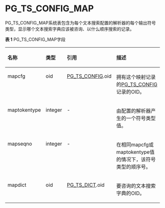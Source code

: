 # PG\_TS\_CONFIG\_MAP<a name="ZH-CN_TOPIC_0289900785"></a>

PG\_TS\_CONFIG\_MAP系统表包含为每个文本搜索配置的解析器的每个输出符号类型，显示哪个文本搜索字典应该被咨询、以什么顺序搜索的记录。

**表 1**  PG\_TS\_CONFIG\_MAP字段

<a name="zh-cn_topic_0283137429_zh-cn_topic_0237122323_zh-cn_topic_0059778635_t3cff777925254b5c8812efdeba7723e5"></a>
<table><thead align="left"><tr id="zh-cn_topic_0283137429_zh-cn_topic_0237122323_zh-cn_topic_0059778635_r73c26bed362549ab96cbcc3cdddd1075"><th class="cellrowborder" valign="top" width="20.11%" id="mcps1.2.5.1.1"><p id="zh-cn_topic_0283137429_zh-cn_topic_0237122323_zh-cn_topic_0059778635_a62eb56b026f0431b946ecff63d496217"><a name="zh-cn_topic_0283137429_zh-cn_topic_0237122323_zh-cn_topic_0059778635_a62eb56b026f0431b946ecff63d496217"></a><a name="zh-cn_topic_0283137429_zh-cn_topic_0237122323_zh-cn_topic_0059778635_a62eb56b026f0431b946ecff63d496217"></a>名称</p>
</th>
<th class="cellrowborder" valign="top" width="10.9%" id="mcps1.2.5.1.2"><p id="zh-cn_topic_0283137429_zh-cn_topic_0237122323_zh-cn_topic_0059778635_acb3775de5ad145a6bd48dc81f2d993fd"><a name="zh-cn_topic_0283137429_zh-cn_topic_0237122323_zh-cn_topic_0059778635_acb3775de5ad145a6bd48dc81f2d993fd"></a><a name="zh-cn_topic_0283137429_zh-cn_topic_0237122323_zh-cn_topic_0059778635_acb3775de5ad145a6bd48dc81f2d993fd"></a>类型</p>
</th>
<th class="cellrowborder" valign="top" width="25.380000000000003%" id="mcps1.2.5.1.3"><p id="zh-cn_topic_0283137429_zh-cn_topic_0237122323_zh-cn_topic_0059778635_a25cf56649c054ef7b0dd27e22846d6d4"><a name="zh-cn_topic_0283137429_zh-cn_topic_0237122323_zh-cn_topic_0059778635_a25cf56649c054ef7b0dd27e22846d6d4"></a><a name="zh-cn_topic_0283137429_zh-cn_topic_0237122323_zh-cn_topic_0059778635_a25cf56649c054ef7b0dd27e22846d6d4"></a>引用</p>
</th>
<th class="cellrowborder" valign="top" width="43.61%" id="mcps1.2.5.1.4"><p id="zh-cn_topic_0283137429_zh-cn_topic_0237122323_zh-cn_topic_0059778635_a0b0104e741b94f2fb712a670730f0b4f"><a name="zh-cn_topic_0283137429_zh-cn_topic_0237122323_zh-cn_topic_0059778635_a0b0104e741b94f2fb712a670730f0b4f"></a><a name="zh-cn_topic_0283137429_zh-cn_topic_0237122323_zh-cn_topic_0059778635_a0b0104e741b94f2fb712a670730f0b4f"></a>描述</p>
</th>
</tr>
</thead>
<tbody><tr id="zh-cn_topic_0283137429_zh-cn_topic_0237122323_zh-cn_topic_0059778635_r7a825212a85c4edababcd6448445e436"><td class="cellrowborder" valign="top" width="20.11%" headers="mcps1.2.5.1.1 "><p id="zh-cn_topic_0283137429_zh-cn_topic_0237122323_zh-cn_topic_0059778635_a871bb11e08fe471b85ba4af302e3d53a"><a name="zh-cn_topic_0283137429_zh-cn_topic_0237122323_zh-cn_topic_0059778635_a871bb11e08fe471b85ba4af302e3d53a"></a><a name="zh-cn_topic_0283137429_zh-cn_topic_0237122323_zh-cn_topic_0059778635_a871bb11e08fe471b85ba4af302e3d53a"></a>mapcfg</p>
</td>
<td class="cellrowborder" valign="top" width="10.9%" headers="mcps1.2.5.1.2 "><p id="zh-cn_topic_0283137429_zh-cn_topic_0237122323_zh-cn_topic_0059778635_a23f249654e1f46eb89f9645cb237197b"><a name="zh-cn_topic_0283137429_zh-cn_topic_0237122323_zh-cn_topic_0059778635_a23f249654e1f46eb89f9645cb237197b"></a><a name="zh-cn_topic_0283137429_zh-cn_topic_0237122323_zh-cn_topic_0059778635_a23f249654e1f46eb89f9645cb237197b"></a>oid</p>
</td>
<td class="cellrowborder" valign="top" width="25.380000000000003%" headers="mcps1.2.5.1.3 "><p id="zh-cn_topic_0283137429_zh-cn_topic_0237122323_zh-cn_topic_0059778635_a590da988cb6449a1b0d4962f9a324fb5"><a name="zh-cn_topic_0283137429_zh-cn_topic_0237122323_zh-cn_topic_0059778635_a590da988cb6449a1b0d4962f9a324fb5"></a><a name="zh-cn_topic_0283137429_zh-cn_topic_0237122323_zh-cn_topic_0059778635_a590da988cb6449a1b0d4962f9a324fb5"></a><a href="PG_TS_CONFIG.md">PG_TS_CONFIG</a>.oid</p>
</td>
<td class="cellrowborder" valign="top" width="43.61%" headers="mcps1.2.5.1.4 "><p id="zh-cn_topic_0283137429_zh-cn_topic_0237122323_zh-cn_topic_0059778635_a828252fa9d13477194cf1951c4548edc"><a name="zh-cn_topic_0283137429_zh-cn_topic_0237122323_zh-cn_topic_0059778635_a828252fa9d13477194cf1951c4548edc"></a><a name="zh-cn_topic_0283137429_zh-cn_topic_0237122323_zh-cn_topic_0059778635_a828252fa9d13477194cf1951c4548edc"></a>拥有这个映射记录的<a href="PG_TS_CONFIG.md">PG_TS_CONFIG</a>记录的OID。</p>
</td>
</tr>
<tr id="zh-cn_topic_0283137429_zh-cn_topic_0237122323_zh-cn_topic_0059778635_r149881b429934457a4a634101a232ba2"><td class="cellrowborder" valign="top" width="20.11%" headers="mcps1.2.5.1.1 "><p id="zh-cn_topic_0283137429_zh-cn_topic_0237122323_zh-cn_topic_0059778635_ae40073633e024452ac149208d76ed9c9"><a name="zh-cn_topic_0283137429_zh-cn_topic_0237122323_zh-cn_topic_0059778635_ae40073633e024452ac149208d76ed9c9"></a><a name="zh-cn_topic_0283137429_zh-cn_topic_0237122323_zh-cn_topic_0059778635_ae40073633e024452ac149208d76ed9c9"></a>maptokentype</p>
</td>
<td class="cellrowborder" valign="top" width="10.9%" headers="mcps1.2.5.1.2 "><p id="zh-cn_topic_0283137429_zh-cn_topic_0237122323_zh-cn_topic_0059778635_a55bc6bc40341477885562a147b19b9cd"><a name="zh-cn_topic_0283137429_zh-cn_topic_0237122323_zh-cn_topic_0059778635_a55bc6bc40341477885562a147b19b9cd"></a><a name="zh-cn_topic_0283137429_zh-cn_topic_0237122323_zh-cn_topic_0059778635_a55bc6bc40341477885562a147b19b9cd"></a>integer</p>
</td>
<td class="cellrowborder" valign="top" width="25.380000000000003%" headers="mcps1.2.5.1.3 "><p id="zh-cn_topic_0283137429_zh-cn_topic_0237122323_zh-cn_topic_0059778635_a5cf50577e8154771b27099e6bc699d9b"><a name="zh-cn_topic_0283137429_zh-cn_topic_0237122323_zh-cn_topic_0059778635_a5cf50577e8154771b27099e6bc699d9b"></a><a name="zh-cn_topic_0283137429_zh-cn_topic_0237122323_zh-cn_topic_0059778635_a5cf50577e8154771b27099e6bc699d9b"></a>-</p>
</td>
<td class="cellrowborder" valign="top" width="43.61%" headers="mcps1.2.5.1.4 "><p id="zh-cn_topic_0283137429_zh-cn_topic_0237122323_zh-cn_topic_0059778635_aaa90674f0e494ea6a412e6775e7838d1"><a name="zh-cn_topic_0283137429_zh-cn_topic_0237122323_zh-cn_topic_0059778635_aaa90674f0e494ea6a412e6775e7838d1"></a><a name="zh-cn_topic_0283137429_zh-cn_topic_0237122323_zh-cn_topic_0059778635_aaa90674f0e494ea6a412e6775e7838d1"></a>由配置的解析器产生的一个符号类型值。</p>
</td>
</tr>
<tr id="zh-cn_topic_0283137429_zh-cn_topic_0237122323_zh-cn_topic_0059778635_raad058b07a504193be3388afb22279fd"><td class="cellrowborder" valign="top" width="20.11%" headers="mcps1.2.5.1.1 "><p id="zh-cn_topic_0283137429_zh-cn_topic_0237122323_zh-cn_topic_0059778635_ad103922fd77c402cb2e0401e3148ffff"><a name="zh-cn_topic_0283137429_zh-cn_topic_0237122323_zh-cn_topic_0059778635_ad103922fd77c402cb2e0401e3148ffff"></a><a name="zh-cn_topic_0283137429_zh-cn_topic_0237122323_zh-cn_topic_0059778635_ad103922fd77c402cb2e0401e3148ffff"></a>mapseqno</p>
</td>
<td class="cellrowborder" valign="top" width="10.9%" headers="mcps1.2.5.1.2 "><p id="zh-cn_topic_0283137429_zh-cn_topic_0237122323_zh-cn_topic_0059778635_ae7eb5eccb6034a92b03cb3656adca508"><a name="zh-cn_topic_0283137429_zh-cn_topic_0237122323_zh-cn_topic_0059778635_ae7eb5eccb6034a92b03cb3656adca508"></a><a name="zh-cn_topic_0283137429_zh-cn_topic_0237122323_zh-cn_topic_0059778635_ae7eb5eccb6034a92b03cb3656adca508"></a>integer</p>
</td>
<td class="cellrowborder" valign="top" width="25.380000000000003%" headers="mcps1.2.5.1.3 "><p id="zh-cn_topic_0283137429_zh-cn_topic_0237122323_zh-cn_topic_0059778635_a20ea147c5a9540c18d04f913ba149387"><a name="zh-cn_topic_0283137429_zh-cn_topic_0237122323_zh-cn_topic_0059778635_a20ea147c5a9540c18d04f913ba149387"></a><a name="zh-cn_topic_0283137429_zh-cn_topic_0237122323_zh-cn_topic_0059778635_a20ea147c5a9540c18d04f913ba149387"></a>-</p>
</td>
<td class="cellrowborder" valign="top" width="43.61%" headers="mcps1.2.5.1.4 "><p id="zh-cn_topic_0283137429_zh-cn_topic_0237122323_zh-cn_topic_0059778635_aa5c6c7719e1f486cad9c224ef0650789"><a name="zh-cn_topic_0283137429_zh-cn_topic_0237122323_zh-cn_topic_0059778635_aa5c6c7719e1f486cad9c224ef0650789"></a><a name="zh-cn_topic_0283137429_zh-cn_topic_0237122323_zh-cn_topic_0059778635_aa5c6c7719e1f486cad9c224ef0650789"></a>在相同mapcfg或maptokentype值的情况下，该符号类型的顺序号。</p>
</td>
</tr>
<tr id="zh-cn_topic_0283137429_zh-cn_topic_0237122323_zh-cn_topic_0059778635_r0f899329c12e448dae8c256d9109f61f"><td class="cellrowborder" valign="top" width="20.11%" headers="mcps1.2.5.1.1 "><p id="zh-cn_topic_0283137429_zh-cn_topic_0237122323_zh-cn_topic_0059778635_a046ff5872725480da132e0b1ef3a826f"><a name="zh-cn_topic_0283137429_zh-cn_topic_0237122323_zh-cn_topic_0059778635_a046ff5872725480da132e0b1ef3a826f"></a><a name="zh-cn_topic_0283137429_zh-cn_topic_0237122323_zh-cn_topic_0059778635_a046ff5872725480da132e0b1ef3a826f"></a>mapdict</p>
</td>
<td class="cellrowborder" valign="top" width="10.9%" headers="mcps1.2.5.1.2 "><p id="zh-cn_topic_0283137429_zh-cn_topic_0237122323_zh-cn_topic_0059778635_a39f8081b86874361a0fd4451f01d4a64"><a name="zh-cn_topic_0283137429_zh-cn_topic_0237122323_zh-cn_topic_0059778635_a39f8081b86874361a0fd4451f01d4a64"></a><a name="zh-cn_topic_0283137429_zh-cn_topic_0237122323_zh-cn_topic_0059778635_a39f8081b86874361a0fd4451f01d4a64"></a>oid</p>
</td>
<td class="cellrowborder" valign="top" width="25.380000000000003%" headers="mcps1.2.5.1.3 "><p id="zh-cn_topic_0283137429_zh-cn_topic_0237122323_zh-cn_topic_0059778635_a7eb856615b99432b9152916a9ba69b0e"><a name="zh-cn_topic_0283137429_zh-cn_topic_0237122323_zh-cn_topic_0059778635_a7eb856615b99432b9152916a9ba69b0e"></a><a name="zh-cn_topic_0283137429_zh-cn_topic_0237122323_zh-cn_topic_0059778635_a7eb856615b99432b9152916a9ba69b0e"></a><a href="PG_TS_DICT.md">PG_TS_DICT</a>.oid</p>
</td>
<td class="cellrowborder" valign="top" width="43.61%" headers="mcps1.2.5.1.4 "><p id="zh-cn_topic_0283137429_zh-cn_topic_0237122323_zh-cn_topic_0059778635_a36263672dc01438782ae4d373d3a19a0"><a name="zh-cn_topic_0283137429_zh-cn_topic_0237122323_zh-cn_topic_0059778635_a36263672dc01438782ae4d373d3a19a0"></a><a name="zh-cn_topic_0283137429_zh-cn_topic_0237122323_zh-cn_topic_0059778635_a36263672dc01438782ae4d373d3a19a0"></a>要咨询的文本搜索字典的OID。</p>
</td>
</tr>
</tbody>
</table>
